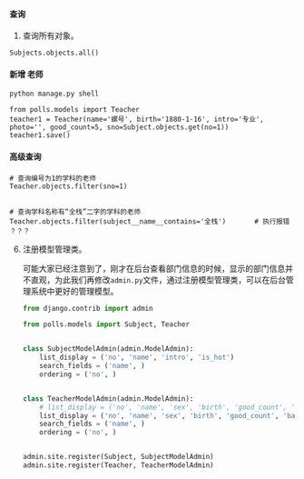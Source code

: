


#### 查询

1. 查询所有对象。

```Shell
Subjects.objects.all()
```

#### 新增 老师

```shell
python manage.py shell

from polls.models import Teacher
teacher1 = Teacher(name='螺号', birth='1880-1-16', intro='专业', photo='', good_count=5, sno=Subject.objects.get(no=1))
teacher1.save()

```

#### 高级查询
```shell
# 查询编号为1的学科的老师
Teacher.objects.filter(sno=1)


# 查询学科名称有“全栈”二字的学科的老师
Teacher.objects.filter(subject__name__contains='全栈')       # 执行报错 ？？？
```



6. 注册模型管理类。

   可能大家已经注意到了，刚才在后台查看部门信息的时候，显示的部门信息并不直观，为此我们再修改`admin.py`文件，通过注册模型管理类，可以在后台管理系统中更好的管理模型。

   ```Python
   from django.contrib import admin

   from polls.models import Subject, Teacher
   
   
   class SubjectModelAdmin(admin.ModelAdmin):
       list_display = ('no', 'name', 'intro', 'is_hot')
       search_fields = ('name', )
       ordering = ('no', )
   
   
   class TeacherModelAdmin(admin.ModelAdmin):
       # list_display = ('no', 'name', 'sex', 'birth', 'good_count', 'bad_count', 'subject')
       list_display = ('no', 'name', 'sex', 'birth', 'good_count', 'bad_count', 'sno')
       search_fields = ('name', )
       ordering = ('no', )
   
   
   admin.site.register(Subject, SubjectModelAdmin)
   admin.site.register(Teacher, TeacherModelAdmin)
   ```

